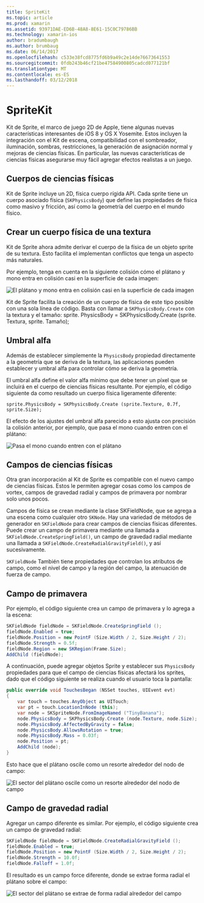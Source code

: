 ```yaml
---
title: SpriteKit
ms.topic: article
ms.prod: xamarin
ms.assetid: 93971DAE-ED6B-48A8-8E61-15C0C79786BB
ms.technology: xamarin-ios
author: bradumbaugh
ms.author: brumbaug
ms.date: 06/14/2017
ms.openlocfilehash: c533e38fcd8775fd6b9a49c2e14de76673641553
ms.sourcegitcommit: 0fdb243b46cf21be47584900805cadcd077121bf
ms.translationtype: MT
ms.contentlocale: es-ES
ms.lasthandoff: 03/12/2018
---
```

# <a name="spritekit"></a>SpriteKit

Kit de Sprite, el marco de juego 2D de Apple, tiene algunas nuevas características interesantes de iOS 8 y OS X Yosemite. Estos incluyen la integración con el Kit de escena, compatibilidad con el sombreador, iluminación, sombras, restricciones, la generación de asignación normal y mejoras de ciencias físicas. En particular, las nuevas características de ciencias físicas asegurarse muy fácil agregar efectos realistas a un juego.

## <a name="physics-bodies"></a>Cuerpos de ciencias físicas

Kit de Sprite incluye un 2D, física cuerpo rígida API. Cada sprite tiene un cuerpo asociado física (`SKPhysicsBody`) que define las propiedades de física como masivo y fricción, así como la geometría del cuerpo en el mundo físico.

## <a name="creating-a-physics-body-from-a-texture"></a>Crear un cuerpo física de una textura
Kit de Sprite ahora admite derivar el cuerpo de la física de un objeto sprite de su textura. Esto facilita el implementan conflictos que tenga un aspecto más naturales.

Por ejemplo, tenga en cuenta en la siguiente colisión cómo el plátano y mono entra en colisión casi en la superficie de cada imagen:
 
![](spritekit-images/image13.png "El plátano y mono entra en colisión casi en la superficie de cada imagen")

Kit de Sprite facilita la creación de un cuerpo de física de este tipo posible con una sola línea de código. Basta con llamar a `SKPhysicsBody.Create` con la textura y el tamaño: sprite. PhysicsBody = SKPhysicsBody.Create (sprite. Textura, sprite. Tamaño);

## <a name="alpha-threshold"></a>Umbral alfa

Además de establecer simplemente la `PhysicsBody` propiedad directamente a la geometría que se deriva de la textura, las aplicaciones pueden establecer y umbral alfa para controlar cómo se deriva la geometría. 

El umbral alfa define el valor alfa mínimo que debe tener un píxel que se incluirá en el cuerpo de ciencias físicas resultante. Por ejemplo, el código siguiente da como resultado un cuerpo física ligeramente diferente:

```chsarp
sprite.PhysicsBody = SKPhysicsBody.Create (sprite.Texture, 0.7f, sprite.Size);
```

El efecto de los ajustes del umbral alfa parecido a esto ajusta con precisión la colisión anterior, por ejemplo, que pasa el mono cuando entren con el plátano:

![](spritekit-images/image14.png "Pasa el mono cuando entren con el plátano")
 
## <a name="physics-fields"></a>Campos de ciencias físicas

Otra gran incorporación al Kit de Sprite es compatible con el nuevo campo de ciencias físicas. Estos le permiten agregar cosas como los campos de vortex, campos de gravedad radial y campos de primavera por nombrar solo unos pocos.

Campos de física se crean mediante la clase SKFieldNode, que se agrega a una escena como cualquier otro `SKNode`. Hay una variedad de métodos de generador en `SKFieldNode` para crear campos de ciencias físicas diferentes. Puede crear un campo de primavera mediante una llamada a `SKFieldNode.CreateSpringField()`, un campo de gravedad radial mediante una llamada a `SKFieldNode.CreateRadialGravityField()`, y así sucesivamente.

`SKFieldNode` También tiene propiedades que controlan los atributos de campo, como el nivel de campo y la región del campo, la atenuación de fuerza de campo.

## <a name="spring-field"></a>Campo de primavera

Por ejemplo, el código siguiente crea un campo de primavera y lo agrega a la escena:

```csharp
SKFieldNode fieldNode = SKFieldNode.CreateSpringField ();
fieldNode.Enabled = true;
fieldNode.Position = new PointF (Size.Width / 2, Size.Height / 2);
fieldNode.Strength = 0.5f;
fieldNode.Region = new SKRegion(Frame.Size);
AddChild (fieldNode);
```

A continuación, puede agregar objetos Sprite y establecer sus `PhysicsBody` propiedades para que el campo de ciencias físicas afectará los sprites, dado que el código siguiente se realiza cuando el usuario toca la pantalla:

```csharp
public override void TouchesBegan (NSSet touches, UIEvent evt)
{
    var touch = touches.AnyObject as UITouch;
    var pt = touch.LocationInNode (this);
    var node = SKSpriteNode.FromImageNamed ("TinyBanana");
    node.PhysicsBody = SKPhysicsBody.Create (node.Texture, node.Size);
    node.PhysicsBody.AffectedByGravity = false;
    node.PhysicsBody.AllowsRotation = true;
    node.PhysicsBody.Mass = 0.03f;
    node.Position = pt;
    AddChild (node);
}
```

Esto hace que el plátano oscile como un resorte alrededor del nodo de campo:

![](spritekit-images/image15.png "El sector del plátano oscile como un resorte alrededor del nodo de campo")
 
## <a name="radial-gravity-field"></a>Campo de gravedad radial

Agregar un campo diferente es similar. Por ejemplo, el código siguiente crea un campo de gravedad radial:

```csharp
SKFieldNode fieldNode = SKFieldNode.CreateRadialGravityField ();
fieldNode.Enabled = true;
fieldNode.Position = new PointF (Size.Width / 2, Size.Height / 2);
fieldNode.Strength = 10.0f;
fieldNode.Falloff = 1.0f;
```

El resultado es un campo force diferente, donde se extrae forma radial el plátano sobre el campo:

![](spritekit-images/image16.png "El sector del plátano se extrae de forma radial alrededor del campo")